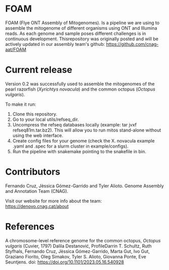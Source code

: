 # FOAM
FOAM (Flye ONT Assembly of Mitogenomes). Is a pipeline we are using to assemble the mitogenome of different organisms using ONT and Illumina reads. As each genome and sample poses different challenges is in continuous development. 
Thisrepository was originally posted and will be actively updated in our assembly team's github:  https://github.com/cnag-aat/FOAM 

# Current release
Version 0.2 was successfully used to assemble the mitogenomes of the pearl razorfish (_Xyrichtys novacula_) and the common octopus (_Octopus vulgaris_).

To make it run:
1. Clone this repository.
2. Go to your local utils/refseq_dir.
3. Uncompress the refseq databases locally  (example:  tar jvxf refseq81m.tar.bz2). This will allow you to run mitos stand-alone without using the web interface.
4. Create config files for your genome (check the X. novacula example .yaml and .spec for a slurm cluster in example/configs).
5. Run the pipeline with snakemake pointing to the snakefile in bin.
   
# Contributors
Fernando Cruz, Jèssica Gómez-Garrido and Tyler Alioto. Genome Assembly and Annotation Team (CNAG).

Visit our website for more info about the team: https://denovo.cnag.cat/about

# References
A chromosome-level reference genome for the common octopus, _Octopus vulgaris_ (Cuvier, 1797)
Dalila Destanović, ProfileDarrin T. Schultz, Ruth Styfhals, Fernando Cruz, Jèssica Gómez-Garrido, Marta Gut, Ivo Gut, Graziano Fiorito, Oleg Simakov, Tyler S. Alioto, Giovanna Ponte, Eve Seuntjens.
doi: https://doi.org/10.1101/2023.05.16.540928 
